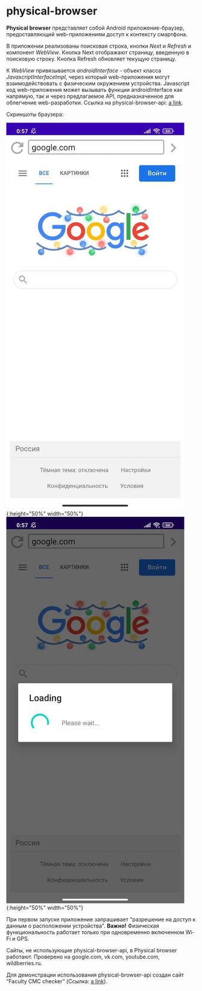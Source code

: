 # physical-browser

**Physical browser** представляет собой Android приложение-браузер, предоставляющий web-приложениям доступ к контексту смартфона.

В приложении реализованы поисковая строка, кнопки _Next_ и _Refresh_ и компонент _WebView_. Кнопка Next отображают страницу, введенную в поисковую строку. Кнопка Refresh обновляет текущую страницу.


К _WebView_ привязывается _androidInterface_ - объект класса _JavascriptInterfaceImpl_, через который web-приложения могут взаимодействовать с физическим окружением устройства. Javascript код web-приложения может вызывать функции androidInterface как напрямую, так и через предлагаемое API, предназначенное для облегчение web-разработки.
Ссылка на physical-browser-api: [a link](https://github.com/Anna-Sl/physical-browser-api).


Скриншоты браузера:

![screen](./app/src/main/res/drawable/google_screen_2.jpg){:height="50%" width="50%"} ![screen2](./app/src/main/res/drawable/google_screen.jpg){:height="50%" width="50%"}

При первом запуске приложение запрашивает "разрешение на доступ к данным о расположении устройства".
**Важно!** Физическая функциональность работает только при одновременно включенном Wi-Fi и GPS.

Cайты, не использующие physical-browser-api, в Physical browser работают. Проверено на google.com, vk.com, youtube.com, wildberries.ru.

Для демонстрации использования physical-browser-api создан сайт “Faculty CMC checker” (Ссылка: [a link](https://github.com/Anna-Sl/cmc-checker)). 
